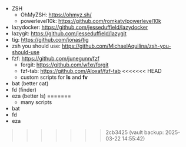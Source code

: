 - ZSH
	- OhMyZSH: https://ohmyz.sh/
	- powerlevel10k: https://github.com/romkatv/powerlevel10k
- lazydocker: https://github.com/jesseduffield/lazydocker
- lazygit: https://github.com/jesseduffield/lazygit
- tig: https://github.com/jonas/tig
- zsh you should use: https://github.com/MichaelAquilina/zsh-you-should-use
- fzf: https://github.com/junegunn/fzf
	- forgit: https://github.com/wfxr/forgit
	- fzf-tab: https://github.com/Aloxaf/fzf-tab
<<<<<<< HEAD
	- custom scripts for **ls** and **fv**
- bat (better cat)
- fd (finder)
- eza (better ls)
=======
	- many scripts
- bat
- fd
- eza
>>>>>>> 2cb3425 (vault backup: 2025-03-22 14:55:42)
